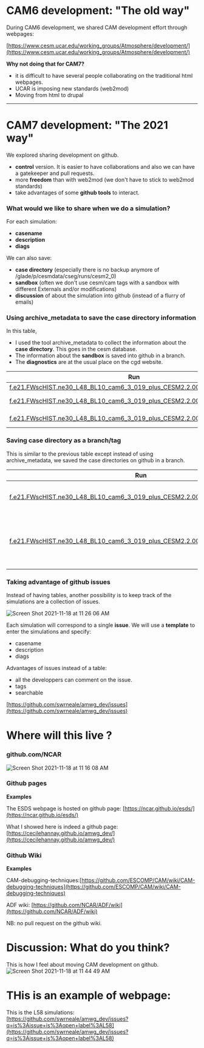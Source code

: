 # CAM6 development: "The old way"

During CAM6 development, we shared CAM development effort through webpages:

[https://www.cesm.ucar.edu/working_groups/Atmosphere/development/](https://www.cesm.ucar.edu/working_groups/Atmosphere/development/)

**Why not doing that for CAM7?** 
- it is difficult to have several people collaborating on the traditional html webpages. 
- UCAR is imposing new standards (web2mod)
- Moving from html to drupal 


--------------------------------------------------

# CAM7 development: "The 2021 way" 

We explored sharing development on github. 
- **control** version. It is easier to have collaborations and also we can have a gatekeeper and pull requests.
- more **freedom** than with web2mod (we don't have to stick to web2mod standards)
- take advantages of some **github tools** to interact. 

### What would we like to share when we do a simulation? 

For each simulation:  
- **casename** 
- **description**
- **diags**

We can also save:
- **case directory** (especially there is no backup anymore of /glade/p/cesmdata/cseg/runs/cesm2_0)
- **sandbox** (often we don't use cesm/cam tags with a sandbox with different Externals and/or modifications)
- **discussion** of about the simulation into github (instead of a flurry of emails)

### Using archive_metadata to save the case directory information

In this table, 
- I used the tool archive_metadata to collect the information about the **case directory**. This goes in the cesm database.
- The information about the **sandbox** is saved into github in a branch.
- The **diagnostics** are at the usual place on the cgd website.


| Run           | Description   | Sandbox |  Diags |
| ---------     | ------------- | --- | -------|
|[f.e21.FWscHIST.ne30_L48_BL10_cam6_3_019_plus_CESM2.2.001_zm2.hf](https://svn-cesm2-expdb.cgd.ucar.edu/f.e21.FWscHIST.ne30_L48_BL10_cam6_3_019_plus_CESM2.2.001_zm2.hf)    | Control | [cam7_test_0.0.1](https://github.com/cecilehannay/CAM7-dev-simulations/releases/tag/cam7_test_0.0.1) |[diags](https://webext.cgd.ucar.edu/FWscHIST/f.e21.FWscHIST.ne30_L48_BL10_cam6_3_019_plus_CESM2.2.001_zm2.hf/atm/)|
|[f.e21.FWscHIST.ne30_L48_BL10_cam6_3_019_plus_CESM2.2.001_zm2_dmpdz0.8.hf](https://svn-cesm2-expdb.cgd.ucar.edu/f.e21.FWscHIST.ne30_L48_BL10_cam6_3_019_plus_CESM2.2.001_zm2_dmpdz0.8.hf)    | dmpdz = 1->0.8 | [cam7_test_0.02](https://github.com/cecilehannay/CAM7-dev-simulations/releases/tag/cam7_test_0.0.2) | [diags](https://webext.cgd.ucar.edu/FWscHIST/f.e21.FWscHIST.ne30_L48_BL10_cam6_3_019_plus_CESM2.2.001_zm2_dmpdz0.8.hf/atm/)|
|[f.e21.FWscHIST.ne30_L48_BL10_cam6_3_019_plus_CESM2.2.001_zm2_dmpdz1.2.hf](https://svn-cesm2-expdb.cgd.ucar.edu/f.e21.FWscHIST.ne30_L48_BL10_cam6_3_019_plus_CESM2.2.001_zm2_dmpdz1.2.hf)    | dmpdz = 1->1.2 | [cam7_test_0.03](https://github.com/cecilehannay/CAM7-dev-simulations/releases/tag/cam7_test_0.0.3) | [diags](https://webext.cgd.ucar.edu/FWscHIST/f.e21.FWscHIST.ne30_L48_BL10_cam6_3_019_plus_CESM2.2.001_zm2_dmpdz1.2.hf/atm/)|



### Saving case directory as a branch/tag 

This is similar to the previous table except instead of using archive_metadata, we saved the case directories on github in a branch. 


| Run           | Description   |  Diags |
| ---------     | ------------- | -------|
| [f.e21.FWscHIST.ne30_L48_BL10_cam6_3_019_plus_CESM2.2.002_zm2_zmke_4.hf](https://github.com/cecilehannay/amwg_cases/releases/tag/f.e21.FWscHIST.ne30_L48_BL10_cam6_3_019_plus_CESM2.2.002_zm2_zmke_4.hf)   |    lparcel_dynamic = True and lparcel_pbl = True           |   [diags](https://webext.cgd.ucar.edu/FWscHIST/f.e21.FWscHIST.ne30_L48_BL10_cam6_3_019_plus_CESM2.2.002_zm2_zmke_4.hf/atm/)     |   
| [f.e21.FWscHIST.ne30_L48_BL10_cam6_3_019_plus_CESM2.2.002_zm2_detmods_entr4.hf](https://github.com/cecilehannay/amwg_cases/releases/tag/f.e21.FWscHIST.ne30_L48_BL10_cam6_3_019_plus_CESM2.2.002_zm2_detmods_entr4.hf)  |   w/ the detrainment mods + increased entrainment limiter 2E-4 -> 4E-4            |     [diags](https://webext.cgd.ucar.edu/FWscHIST/f.e21.FWscHIST.ne30_L48_BL10_cam6_3_019_plus_CESM2.2.002_zm2_detmods_entr4.hf/atm/)    |   



### Taking advantage of github issues

Instead of having tables, another possibility is to keep track of the simulations are a collection of issues. 

![Screen Shot 2021-11-18 at 11 26 06 AM](https://user-images.githubusercontent.com/9723220/142474809-d89b2e54-0fcd-4baf-a550-ccdf9dcee0ed.png)

Each simulation will correspond to a single **issue**. We will use a **template** to enter the simulations and specify: 
- casename 
- description
- diags

Advantages of issues instead of a table:
- all the developpers can comment on the issue. 
- tags
- searchable


[https://github.com/swrneale/amwg_dev/issues](https://github.com/swrneale/amwg_dev/issues)


# Where will this live ? 

### github.com/NCAR

![Screen Shot 2021-11-18 at 11 16 08 AM](https://user-images.githubusercontent.com/9723220/142473416-24d187e7-f2e2-4f69-84df-b38dedef149a.png)


### Github pages

**Examples**

The ESDS webpage is hosted on github page:
[https://ncar.github.io/esds/](https://ncar.github.io/esds/) 

What I showed here is indeed a github page:
[https://cecilehannay.github.io/amwg_dev/](https://cecilehannay.github.io/amwg_dev/) 

### Github Wiki

**Examples** 

CAM-debugging-techniques:[https://github.com/ESCOMP/CAM/wiki/CAM-debugging-techniques](https://github.com/ESCOMP/CAM/wiki/CAM-debugging-techniques)

ADF wiki: [https://github.com/NCAR/ADF/wiki](https://github.com/NCAR/ADF/wiki)

NB: no pull request on the github wiki. 


# Discussion: What do you think? 

This is how I feel about moving CAM development on github.
![Screen Shot 2021-11-18 at 11 44 49 AM](https://user-images.githubusercontent.com/9723220/142477714-8a15fb1f-2152-45d4-9b66-93108e36a7b5.png)


# THis is an example of webpage:

This is the L58 simulations:
[https://github.com/swrneale/amwg_dev/issues?q=is%3Aissue+is%3Aopen+label%3AL58](https://github.com/swrneale/amwg_dev/issues?q=is%3Aissue+is%3Aopen+label%3AL58)
